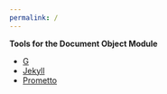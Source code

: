 ```yaml
---
permalink: /
---
```

**Tools for the Document Object Module**

- [G](/G)
- [Jekyll](jekyll)
- [Prometto](prometto)
